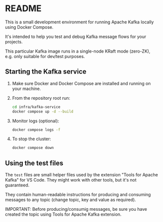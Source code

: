 # README

This is a small development environment for running Apache Kafka locally using Docker Compose.

It's intended to help you test and debug Kafka message flows for your projects.

This particular Kafka image runs in a single-node KRaft mode (zero-ZK), e.g. only suitable for dev/test purposes.

## Starting the Kafka service

1. Make sure Docker and Docker Compose are installed and running on your machine.

2. From the repository root run:

   ```bash
   cd infra/kafka-service
   docker compose up -d --build
   ```

3. Monitor logs (optional):

   ```bash
   docker compose logs -f
   ```

4. To stop the cluster:

   ```bash
   docker compose down
   ```

## Using the test files

The `test` files are small helper files used by the extension "Tools for Apache Kafka" for VS Code. They might work with other tools, but it's not guaranteed.

They contain human-readable instructions for producing and consuming messages to any topic (change topic, key and value as required).

IMPORTANT: Before producing/consumig messages, be sure you have created the topic using Tools for Apache Kafka extension.
